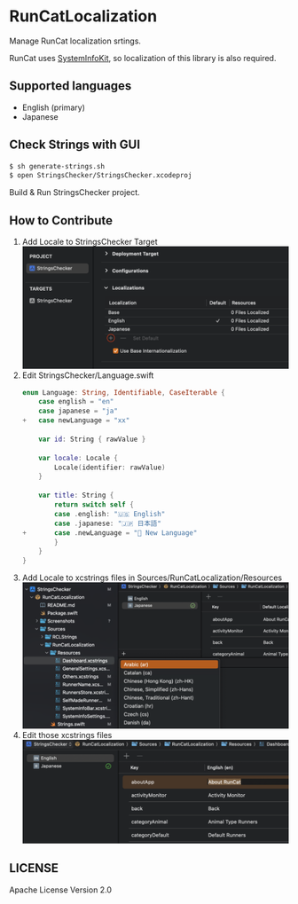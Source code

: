 # RunCatLocalization

Manage RunCat localization srtings.

RunCat uses [SystemInfoKit](https://github.com/Kyome22/SystemInfoKit), so localization of this library is also required.

## Supported languages

- English (primary)
- Japanese

## Check Strings with GUI

```sh
$ sh generate-strings.sh
$ open StringsChecker/StringsChecker.xcodeproj
```

Build & Run StringsChecker project.

## How to Contribute

1. Add Locale to StringsChecker Target  
   <img src="Screenshots/add-locale-to-target.png" width="500px" />
2. Edit StringsChecker/Language.swift  
   ```swift
   enum Language: String, Identifiable, CaseIterable {
       case english = "en"
       case japanese = "ja"
   +   case newLanguage = "xx"
   
       var id: String { rawValue }
   
       var locale: Locale {
           Locale(identifier: rawValue)
       }
   
       var title: String {
           return switch self {
           case .english: "🇺🇸 English"
           case .japanese: "🇯🇵 日本語"
   +       case .newLanguage = "🏁 New Language"
           }
       }
   }
   ```
3. Add Locale to xcstrings files in Sources/RunCatLocalization/Resources  
   <img src="Screenshots/add-locale-to-xcstrings.png" width="500px" />
4. Edit those xcstrings files  
   <img src="Screenshots/edit-xcstrings.png" width="500px" />

## LICENSE

Apache License Version 2.0
